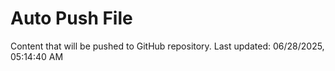 # Auto Push File

Content that will be pushed to GitHub repository.
Last updated: 06/28/2025, 05:14:40 AM